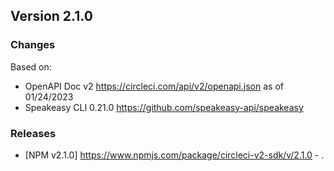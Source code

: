 
## Version 2.1.0

### Changes

Based on:

- OpenAPI Doc v2 <https://circleci.com/api/v2/openapi.json> as of 01/24/2023
- Speakeasy CLI 0.21.0 <https://github.com/speakeasy-api/speakeasy>

### Releases

- [NPM v2.1.0] <https://www.npmjs.com/package/circleci-v2-sdk/v/2.1.0> - .
